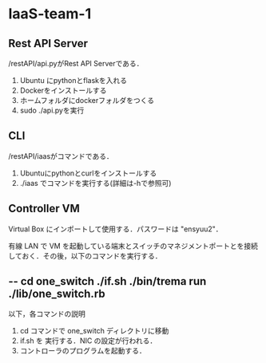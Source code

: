 # IaaS-team-1
## Rest API Server
/restAPI/api.pyがRest API Serverである．

1. Ubuntu にpythonとflaskを入れる
1. Dockerをインストールする
1. ホームフォルダにdockerフォルダをつくる
1. sudo ./api.pyを実行
 
## CLI
/restAPI/iaasがコマンドである．

1. Ubuntuにpythonとcurlをインストールする
1. ./iaas でコマンドを実行する(詳細は-hで参照可)

## Controller VM
Virtual Box にインポートして使用する．パスワードは "ensyuu2"． 

有線 LAN で VM を起動している端末とスイッチのマネジメントポートとを接続しておく．その後，以下のコマンドを実行する．

--
cd one_switch
./if.sh
./bin/trema run ./lib/one_switch.rb
--

以下，各コマンドの説明

1. cd コマンドで one_switch ディレクトリに移動
1. if.sh を 実行する．NIC の設定が行われる．
1. コントローラのプログラムを起動する．
